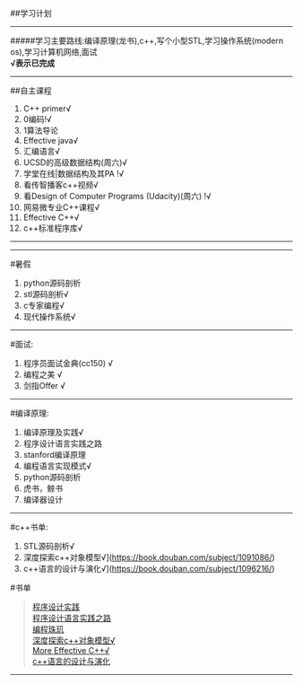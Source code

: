 ##学习计划

----

#####学习主要路线:编译原理(龙书),c++,写个小型STL,学习操作系统(modern os),学习计算机网络,面试 <br>
**√表示已完成**

---
##自主课程

1. C++ primer√<br>
2. 0编码!√<br>
2. 1算法导论<br>
3. Effective java√<br>
4. 汇编语言√<br>
5. UCSD的高级数据结构(周六)√<br>
6. 学堂在线|数据结构及其PA !√<br>
6. 看传智播客c++视频√<br>
7. 看Design of Computer Programs (Udacity)(周六) !√<br>
8. 网易微专业C++课程√<br>
9. Effective C++√<br>
11. c++标准程序库√<br>
-----
-----

#暑假
1. python源码剖析<br>
2. stl源码剖析√<br>
3. c专家编程√<br>
4. 现代操作系统√<br>

----

#面试:
1. 程序员面试金典(cc150) √<br>
2. 编程之美 √<br>
3. 剑指Offer √<br>

----

#编译原理:
1. 编译原理及实践√<br>
2. 程序设计语言实践之路<br>
3. stanford编译原理<br>
4. 编程语言实现模式√<br>
5. python源码剖析<br>
6. 虎书，鲸书<br>
7. 编译器设计

----

#c++书单:
1. STL源码剖析√<br>
2. 深度探索c++对象模型√](https://book.douban.com/subject/1091086/)<br>
3. c++语言的设计与演化√](https://book.douban.com/subject/1096216/)<br>

#书单
>[程序设计实践](https://book.douban.com/subject/1173548/) <br>
>[程序设计语言实践之路](https://book.douban.com/subject/2152385/)<br>
>[编程珠玑](https://book.douban.com/subject/1096216//book.douban.com/subject/3227098/)<br>
>[深度探索c++对象模型√](https://book.douban.com/subject/1091086/)<br>
>[More Effective C++√](https://book.douban.com/subject/5908727/)<br>
>[c++语言的设计与演化](https://book.douban.com/subject/1096216/)<br>

----
